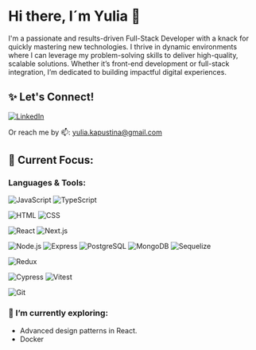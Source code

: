 # Hi there, I´m Yulia 👋

I'm a passionate and results-driven Full-Stack Developer with a knack for quickly mastering new technologies. I thrive in dynamic environments where I can leverage my problem-solving skills to deliver high-quality, scalable solutions. Whether it’s front-end development or full-stack integration, I’m dedicated to building impactful digital experiences.

## ✨ Let's Connect!
[![LinkedIn][linkedin-shield]][linkedin-url]

Or reach me by 📫: yulia.kapustina@gmail.com

## 💼 Current Focus:

### Languages & Tools:

![JavaScript][JavaScript] ![TypeScript][TypeScript]

![HTML] ![CSS]

![React] ![Next.js]

![Node.js] ![Express] ![PostgreSQL] ![MongoDB] ![Sequelize]

![Redux]

![Cypress] ![Vitest]

![Git]

### 🌱 I’m currently exploring:

- Advanced design patterns in React.
- Docker

<!-- BADGES -->
[linkedin-shield]: https://img.shields.io/badge/LinkedIn-0077B5?style=for-the-badge&logo=linkedin&logoColor=white
[linkedin-url]: https://www.linkedin.com/in/ykapustina-web-developer/
[JavaScript]: https://img.shields.io/badge/javascript-%23323330.svg?style=for-the-badge&logo=javascript&logoColor=%23F7DF1E
[TypeScript]: https://img.shields.io/badge/typescript-%23007ACC.svg?style=for-the-badge&logo=typescript&logoColor=white
[HTML]: https://img.shields.io/badge/html5-%23E34F26.svg?style=for-the-badge&logo=html5&logoColor=white
[CSS]: https://img.shields.io/badge/css3-%231572B6.svg?style=for-the-badge&logo=css3&logoColor=white
[React]: https://img.shields.io/badge/react-%2320232a.svg?style=for-the-badge&logo=react&logoColor=%2361DAFB
[Next.js]: https://img.shields.io/badge/Next-black?style=for-the-badge&logo=next.js&logoColor=white
[Node.js]: https://img.shields.io/badge/node.js-6DA55F?style=for-the-badge&logo=node.js&logoColor=white
[Express]: https://img.shields.io/badge/express.js-%23404d59.svg?style=for-the-badge&logo=express&logoColor=%2361DAFB
[PostgreSQL]: https://img.shields.io/badge/postgres-%23316192.svg?style=for-the-badge&logo=postgresql&logoColor=white
[MongoDB]: https://img.shields.io/badge/MongoDB-%234ea94b.svg?style=for-the-badge&logo=mongodb&logoColor=white
[Sequelize]: https://img.shields.io/badge/Sequelize-52B0E7?style=for-the-badge&logo=Sequelize&logoColor=white
[Cypress]: https://img.shields.io/badge/-cypress-%23E5E5E5?style=for-the-badge&logo=cypress&logoColor=058a5e
[Git]: https://img.shields.io/badge/git-%23F05033.svg?style=for-the-badge&logo=git&logoColor=white
[Vitest]: https://img.shields.io/badge/Vitest-6E9F18?style=for-the-badge&logo=vitest&logoColor=white
[Redux]: https://img.shields.io/badge/Redux-764ABC?style=for-the-badge&logo=redux&logoColor=white

<!--
**langedoc/langedoc** is a ✨ _special_ ✨ repository because its `README.md` (this file) appears on your GitHub profile.

Here are some ideas to get you started:

- 🔭 I’m currently working on ...
- 🌱 I’m currently learning ...
- 👯 I’m looking to collaborate on ...
- 🤔 I’m looking for help with ...
- 💬 Ask me about ...
- 📫 How to reach me: ...
- 😄 Pronouns: ...
- ⚡ Fun fact: ...
-->
